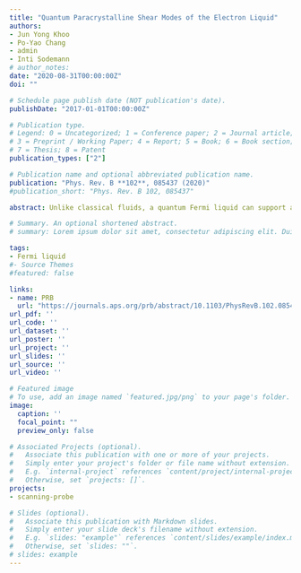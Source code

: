 ```yaml
---
title: "Quantum Paracrystalline Shear Modes of the Electron Liquid"
authors:
- Jun Yong Khoo
- Po-Yao Chang
- admin
- Inti Sodemann
# author_notes:
date: "2020-08-31T00:00:00Z"
doi: ""

# Schedule page publish date (NOT publication's date).
publishDate: "2017-01-01T00:00:00Z"

# Publication type.
# Legend: 0 = Uncategorized; 1 = Conference paper; 2 = Journal article;
# 3 = Preprint / Working Paper; 4 = Report; 5 = Book; 6 = Book section;
# 7 = Thesis; 8 = Patent
publication_types: ["2"]

# Publication name and optional abbreviated publication name.
publication: "Phys. Rev. B **102**, 085437 (2020)"
#publication_short: "Phys. Rev. B 102, 085437"

abstract: Unlike classical fluids, a quantum Fermi liquid can support a long-lived and propagating shear sound wave at arbitrarily small wave vectors and frequencies, reminiscent of the transverse sound in crystals, despite lacking any form of long-range crystalline order. This mode is expected to be present in moderately interacting metals where the quasiparticle mass is renormalized to be more than twice the bare mass in two dimensions (2D), but it has remained undetected because it is hard to excite since it does not involve charge density fluctuations, in contrast to the conventional plasma mode. In this work we propose a strategy to excite and detect this unconventional mode in clean metallic channels. We show that the shear sound is responsible for the appearance of sharp dips in the ac conductance of narrow channels at resonant frequencies matching its dispersion. The liquid resonates while minimizing its dissipation in an analogous fashion to a sliding crystal. Ultraclean 2D materials that can be tuned toward the Wigner crystallization transition such as silicon metal-oxide-semiconductor field-effect transistors, MgZnO/ZnO, p-GaAs, and AlAs quantum wells are promising platforms to experimentally discover the shear sound.

# Summary. An optional shortened abstract.
# summary: Lorem ipsum dolor sit amet, consectetur adipiscing elit. Duis posuere tellus ac convallis placerat. Proin tincidunt magna sed ex sollicitudin condimentum.

tags:
- Fermi liquid
#- Source Themes
#featured: false

links:
- name: PRB
  url: "https://journals.aps.org/prb/abstract/10.1103/PhysRevB.102.085437"
url_pdf: ''
url_code: ''
url_dataset: ''
url_poster: ''
url_project: ''
url_slides: ''
url_source: ''
url_video: ''

# Featured image
# To use, add an image named `featured.jpg/png` to your page's folder. 
image:
  caption: ''
  focal_point: ""
  preview_only: false

# Associated Projects (optional).
#   Associate this publication with one or more of your projects.
#   Simply enter your project's folder or file name without extension.
#   E.g. `internal-project` references `content/project/internal-project/index.md`.
#   Otherwise, set `projects: []`.
projects: 
- scanning-probe

# Slides (optional).
#   Associate this publication with Markdown slides.
#   Simply enter your slide deck's filename without extension.
#   E.g. `slides: "example"` references `content/slides/example/index.md`.
#   Otherwise, set `slides: ""`.
# slides: example
---
```


